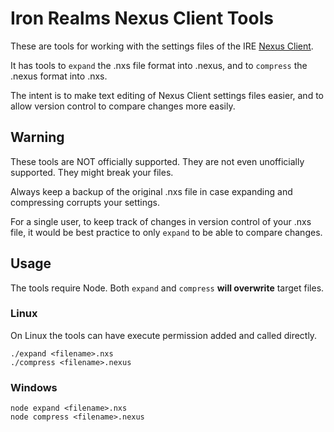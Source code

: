 # Iron Realms Nexus Client Tools
These are tools for working with the settings files of the IRE [Nexus Client](https://nexus.ironrealms.com/Main_Page).

It has tools to `expand` the .nxs file format into .nexus, and to `compress` the .nexus format into .nxs.

The intent is to make text editing of Nexus Client settings files easier, and to allow version control to compare changes more easily.

## Warning
These tools are NOT officially supported. They are not even unofficially supported. They might break your files.

Always keep a backup of the original .nxs file in case expanding and compressing corrupts your settings.

For a single user, to keep track of changes in version control of your .nxs file, it would be best practice to only `expand` to be able to compare changes.

## Usage
The tools require Node.  Both `expand` and `compress` **will overwrite** target files.

### Linux
On Linux the tools can have execute permission added and called directly.
```
./expand <filename>.nxs
./compress <filename>.nexus
```
### Windows
```
node expand <filename>.nxs
node compress <filename>.nexus
```
